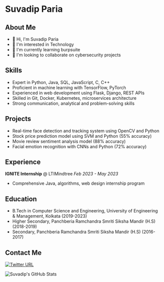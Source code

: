 # Suvadip Paria

## About Me

- 👋 Hi, I'm Suvadip Paria  
- 👀 I'm interested in Technology
- 🌱 I'm currently learning burpsuite
- 💞️ I'm looking to collaborate on cybersecurity projects

## Skills

- Expert in Python, Java, SQL, JavaScript, C, C++
- Proficient in machine learning with TensorFlow, PyTorch   
- Experienced in web development using Flask, Django, REST APIs 
- Skilled in Git, Docker, Kubernetes, microservices architecture
- Strong communication, analytical and problem-solving skills

## Projects

- Real-time face detection and tracking system using OpenCV and Python
- Stock price prediction model using SVM and Python (55% accuracy)   
- Movie review sentiment analysis model (88% accuracy)
- Facial emotion recognition with CNNs and Python (72% accuracy)

## Experience  

**IGNITE Internship** @ LTIMindtree
_Feb 2023 - May 2023_

- Comprehensive Java, algorithms, web design internship program

## Education

- B.Tech in Computer Science and Engineering, University of Engineering & Management, Kolkata (2019-2023)
- Higher Secondary, Panchberia Ramchandra Smriti Siksha Mandir (H.S) (2018-2019)    
- Secondary, Panchberia Ramchandra Smriti Siksha Mandir (H.S) (2016-2017)

## Contact Me

[![Twitter URL](https://img.shields.io/twitter/url/https/twitter.com/s21v1d9p.svg?style=social&label=Follow%20%40s21v1d9p)](https://twitter.com/s21v1d9p) 

![Suvadip's GitHub Stats](https://github-readme-stats.vercel.app/api?username=s21v1d9p&show_icons=true)
